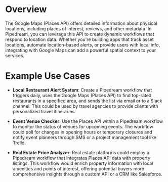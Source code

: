 # Overview

The Google Maps (Places API) offers detailed information about physical locations, including places of interest, reviews, and other metadata. In Pipedream, you can leverage this API to create dynamic workflows that respond to location data. Whether you're building apps that track asset locations, automate location-based alerts, or provide users with local info, integrating with Google Maps can add a powerful spatial context to your services.

# Example Use Cases

- **Local Restaurant Alert System**: Create a Pipedream workflow that triggers daily, uses the Google Maps (Places API) to find top-rated restaurants in a specified area, and sends the list via email or to a Slack channel. This could be used by travel agencies to provide clients with personalized travel itineraries.

- **Event Venue Checker**: Use the Places API within a Pipedream workflow to monitor the status of venues for upcoming events. The workflow could poll for changes in opening hours or temporary closures and notify event planners through SMS or a project management tool like Trello.

- **Real Estate Price Analyzer**: Real estate platforms could employ a Pipedream workflow that integrates Places API data with property listings. This workflow would enrich property information with local amenities and points of interest, offering potential buyers more comprehensive insights through a custom API or a CRM like Salesforce.
